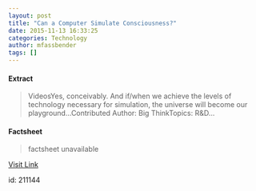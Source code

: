 ```yaml
---
layout: post
title: "Can a Computer Simulate Consciousness?"
date: 2015-11-13 16:33:25
categories: Technology
author: mfassbender
tags: []
---
```



#### Extract
>VideosYes, conceivably. And if/when we achieve the levels of technology necessary for simulation, the universe will become our playground...Contributed Author:&nbsp;Big ThinkTopics:&nbsp;R&amp;D...

#### Factsheet
>factsheet unavailable

[Visit Link](http://www.pddnet.com/videos/2015/11/can-computer-simulate-consciousness)

id:  211144

